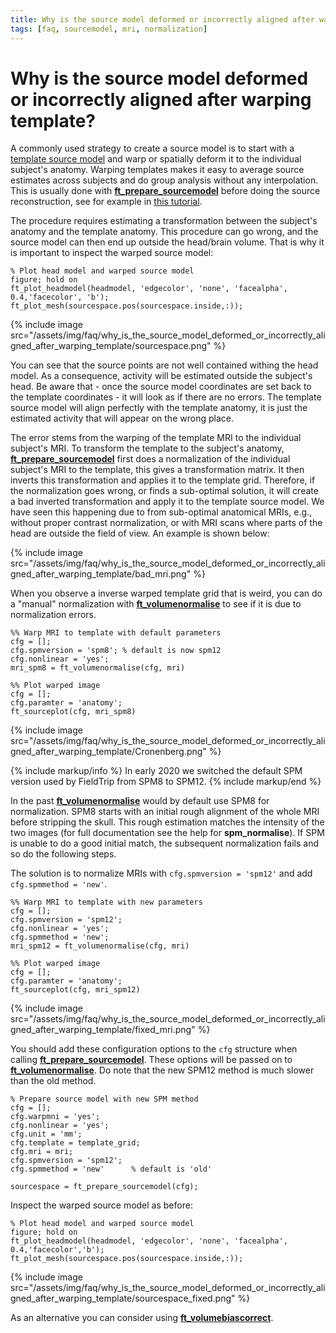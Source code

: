 ```yaml
---
title: Why is the source model deformed or incorrectly aligned after warping template?
tags: [faq, sourcemodel, mri, normalization]
---
```


# Why is the source model deformed or incorrectly aligned after warping template?

A commonly used strategy to create a source model is to start with a [template source model](/template/sourcemodel/#grid-search-in-dipole-fitting) and warp or spatially deform it to the individual subject's anatomy. Warping templates makes it easy to average source estimates across subjects and do group analysis without any interpolation. This is usually done with **[ft_prepare_sourcemodel](/reference/ft_prepare_sourcemodel)** before doing the source reconstruction, see for example in [this tutorial](/tutorial/sourcemodel/#performing-group-analysis-on-3-dimensional-source-reconstructed-data).

The procedure requires estimating a transformation between the subject's anatomy and the template anatomy. This procedure can go wrong, and the source model can then end up outside the head/brain volume. That is why it is important to inspect the warped source model:

    % Plot head model and warped source model
    figure; hold on
    ft_plot_headmodel(headmodel, 'edgecolor', 'none', 'facealpha', 0.4,'facecolor', 'b');
    ft_plot_mesh(sourcespace.pos(sourcespace.inside,:));

{% include image src="/assets/img/faq/why_is_the_source_model_deformed_or_incorrectly_aligned_after_warping_template/sourcespace.png" %}

You can see that the source points are not well contained withing the head model. As a consequence, activity will be estimated outside the subject's head. Be aware that - once the source model coordinates are set back to the template coordinates - it will look as if there are no errors. The template source model will align perfectly with the template anatomy, it is just the estimated activity that will appear on the wrong place.

The error stems from the warping of the template MRI to the individual subject's MRI. To transform the template to the subject's anatomy, **[ft_prepare_sourcemodel](/reference/ft_prepare_sourcemodel)** first does a normalization of the individual subject's MRI to the template, this gives a transformation matrix. It then inverts this transformation and applies it to the template grid. Therefore, if the normalization goes wrong, or finds a sub-optimal solution, it will create a bad inverted transformation and apply it to the template source model. We have seen this happening due to from sub-optimal anatomical MRIs, e.g., without proper contrast normalization, or with MRI scans where parts of the head are outside the field of view. An example is shown below:

{% include image src="/assets/img/faq/why_is_the_source_model_deformed_or_incorrectly_aligned_after_warping_template/bad_mri.png" %}

When you observe a inverse warped template grid that is weird, you can do a "manual" normalization with **[ft_volumenormalise](/reference/ft_volumenormalise)** to see if it is due to normalization errors.

    %% Warp MRI to template with default parameters
    cfg = [];
    cfg.spmversion = 'spm8'; % default is now spm12
    cfg.nonlinear = 'yes';
    mri_spm8 = ft_volumenormalise(cfg, mri)

    %% Plot warped image
    cfg = [];
    cfg.paramter = 'anatomy';
    ft_sourceplot(cfg, mri_spm8)

{% include image src="/assets/img/faq/why_is_the_source_model_deformed_or_incorrectly_aligned_after_warping_template/Cronenberg.png" %}

{% include markup/info %}
In early 2020 we switched the default SPM version used by FieldTrip from SPM8 to SPM12.
{% include markup/end %}

In the past **[ft_volumenormalise](/reference/ft_volumenormalise)** would by default use SPM8 for normalization. SPM8 starts with an initial rough alignment of the whole MRI before stripping the skull. This rough estimation matches the intensity of the two images (for full documentation see the help for **spm_normalise**). If SPM is unable to do a good initial match, the subsequent normalization fails and so do the following steps.

The solution is to normalize MRIs with `cfg.spmversion = 'spm12'` and add `cfg.spmmethod = 'new'`.

    %% Warp MRI to template with new parameters
    cfg = [];
    cfg.spmversion = 'spm12';
    cfg.nonlinear = 'yes';
    cfg.spmmethod = 'new';
    mri_spm12 = ft_volumenormalise(cfg, mri)

    %% Plot warped image
    cfg = [];
    cfg.paramter = 'anatomy';
    ft_sourceplot(cfg, mri_spm12)

{% include image src="/assets/img/faq/why_is_the_source_model_deformed_or_incorrectly_aligned_after_warping_template/fixed_mri.png" %}

You should add these configuration options to the `cfg` structure when calling **[ft_prepare_sourcemodel](/reference/ft_prepare_sourcemodel)**. These options will be passed on to **[ft_volumenormalise](/reference/ft_volumenormalise)**. Do note that the new SPM12 method is much slower than the old method.

    % Prepare source model with new SPM method
    cfg = [];
    cfg.warpmni = 'yes';
    cfg.nonlinear = 'yes';
    cfg.unit = 'mm';
    cfg.template = template_grid;
    cfg.mri = mri;
    cfg.spmversion = 'spm12';  
    cfg.spmmethod = 'new'      % default is 'old'

    sourcespace = ft_prepare_sourcemodel(cfg);

Inspect the warped source model as before:

    % Plot head model and warped source model
    figure; hold on
    ft_plot_headmodel(headmodel, 'edgecolor', 'none', 'facealpha', 0.4,'facecolor','b');
    ft_plot_mesh(sourcespace.pos(sourcespace.inside,:));

{% include image src="/assets/img/faq/why_is_the_source_model_deformed_or_incorrectly_aligned_after_warping_template/sourcespace_fixed.png" %}

As an alternative you can consider using **[ft_volumebiascorrect](/reference/ft_volumebiascorrect)**.
